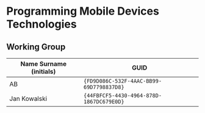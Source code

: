 # Programming Mobile Devices Technologies

## Working Group

| Name Surname (initials) | GUID                                     |
| ----------------------- | ---------------------------------------- |
| AB                      | `{FD9D086C-532F-4AAC-BB99-69D7798837D8}` |
| Jan Kowalski            | `{44FBFCF5-4430-4964-878D-1867DC679E0D}` |
